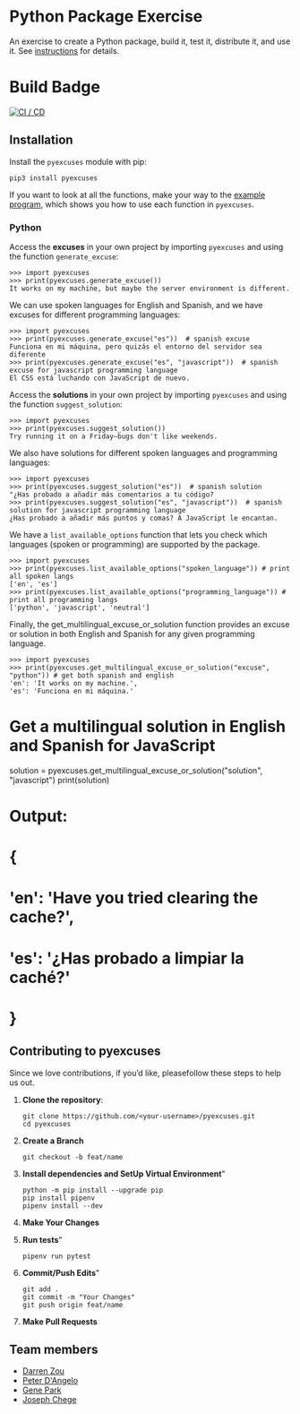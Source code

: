 # Python Package Exercise

An exercise to create a Python package, build it, test it, distribute it, and use it. See [instructions](./instructions.md) for details.

# Build Badge

[![CI / CD](https://github.com/software-students-fall2024/3-python-package-realoriginal/actions/workflows/build.yaml/badge.svg)](https://github.com/software-students-fall2024/3-python-package-realoriginal/actions/workflows/build.yaml)

## Installation

Install the `pyexcuses` module with pip:

```console
pip3 install pyexcuses
```

If you want to look at all the functions, make your way to the [example program](./showcase_usage.py), which shows you how to use each function in `pyexcuses`.

### Python

Access the **excuses** in your own project by importing `pyexcuses` and using the function
`generate_excuse`:

```pycon
>>> import pyexcuses
>>> print(pyexcuses.generate_excuse())
It works on my machine, but maybe the server environment is different.
```

We can use spoken languages for English and Spanish, and we have excuses for different programming languages:

```pycon
>>> import pyexcuses
>>> print(pyexcuses.generate_excuse("es"))  # spanish excuse
Funciona en mi máquina, pero quizás el entorno del servidor sea diferente
>>> print(pyexcuses.generate_excuse("es", "javascript"))  # spanish excuse for javascript programming language
El CSS está luchando con JavaScript de nuevo.
```

Access the **solutions** in your own project by importing `pyexcuses` and using the function
`suggest_solution`:

```pycon
>>> import pyexcuses
>>> print(pyexcuses.suggest_solution())
Try running it on a Friday—bugs don't like weekends.
```

We also have solutions for different spoken languages and programming languages:

```pycon
>>> import pyexcuses
>>> print(pyexcuses.suggest_solution("es"))  # spanish solution
"¿Has probado a añadir más comentarios a tu código?
>>> print(pyexcuses.suggest_solution("es", "javascript"))  # spanish solution for javascript programming language
¿Has probado a añadir más puntos y comas? A JavaScript le encantan.
```

We have a `list_available_options` function that lets you check which languages (spoken or programming) are supported by the package.

```pycon
>>> import pyexcuses
>>> print(pyexcuses.list_available_options("spoken_language")) # print all spoken langs
['en', 'es']
>>> print(pyexcuses.list_available_options("programming_language")) # print all programming langs
['python', 'javascript', 'neutral']
```

Finally, the get_multilingual_excuse_or_solution function provides an excuse or solution in both English and Spanish for any given programming language. 

```pycon
>>> import pyexcuses
>>> print(pyexcuses.get_multilingual_excuse_or_solution("excuse", "python")) # get both spanish and english
'en': 'It works on my machine.',
'es': 'Funciona en mi máquina.'
```

# Get a multilingual solution in English and Spanish for JavaScript
solution = pyexcuses.get_multilingual_excuse_or_solution("solution", "javascript")
print(solution)
# Output:
# {
#    'en': 'Have you tried clearing the cache?',
#    'es': '¿Has probado a limpiar la caché?'
# }


## Contributing to pyexcuses

Since we love contributions, if you’d like,  pleasefollow these steps to help us out.

1. **Clone the repository**:
   ```console
   git clone https://github.com/<your-username>/pyexcuses.git
   cd pyexcuses
   ```

2. **Create a Branch**
    ```console
    git checkout -b feat/name
    ```


3. **Install dependencies and SetUp Virtual Environment**"
    ```console
    python -m pip install --upgrade pip
    pip install pipenv
    pipenv install --dev
    ```

4. **Make Your Changes**

5. **Run tests**"
    ```console
    pipenv run pytest
    ```

6. **Commit/Push Edits**"
    ```console
    git add .
    git commit -m "Your Changes"
    git push origin feat/name
    ```

7. **Make Pull Requests**

## Team members

- [Darren Zou](https://github.com/darrenzou)
- [Peter D'Angelo](https://github.com/dangelo729)
- [Gene Park](https://github.com/geneparkmcs)
- [Joseph Chege](https://github.com/JosephChege4)